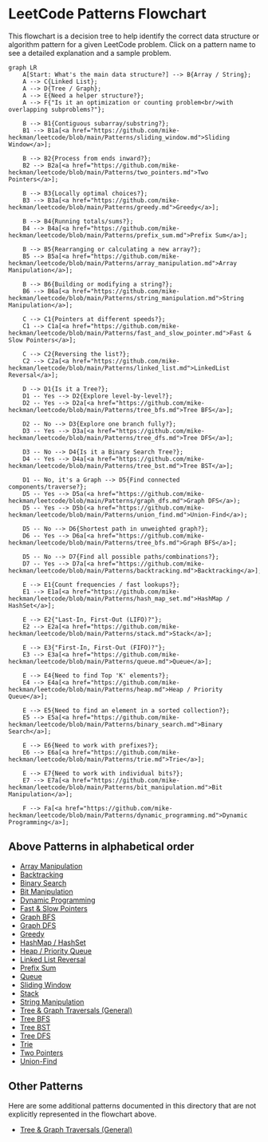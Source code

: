 # LeetCode Patterns Flowchart

This flowchart is a decision tree to help identify the correct data structure or algorithm pattern for a given LeetCode problem. Click on a pattern name to see a detailed explanation and a sample problem.

```mermaid
graph LR
    A[Start: What's the main data structure?] --> B{Array / String};
    A --> C{Linked List};
    A --> D{Tree / Graph};
    A --> E{Need a helper structure?};
    A --> F{"Is it an optimization or counting problem<br/>with overlapping subproblems?"};

    B --> B1{Contiguous subarray/substring?};
    B1 --> B1a[<a href="https://github.com/mike-heckman/leetcode/blob/main/Patterns/sliding_window.md">Sliding Window</a>];
    
    B --> B2{Process from ends inward?};
    B2 --> B2a[<a href="https://github.com/mike-heckman/leetcode/blob/main/Patterns/two_pointers.md">Two Pointers</a>];
    
    B --> B3{Locally optimal choices?};
    B3 --> B3a[<a href="https://github.com/mike-heckman/leetcode/blob/main/Patterns/greedy.md">Greedy</a>];
    
    B --> B4{Running totals/sums?};
    B4 --> B4a[<a href="https://github.com/mike-heckman/leetcode/blob/main/Patterns/prefix_sum.md">Prefix Sum</a>];
    
    B --> B5{Rearranging or calculating a new array?};
    B5 --> B5a[<a href="https://github.com/mike-heckman/leetcode/blob/main/Patterns/array_manipulation.md">Array Manipulation</a>];
    
    B --> B6{Building or modifying a string?};
    B6 --> B6a[<a href="https://github.com/mike-heckman/leetcode/blob/main/Patterns/string_manipulation.md">String Manipulation</a>];

    C --> C1{Pointers at different speeds?};
    C1 --> C1a[<a href="https://github.com/mike-heckman/leetcode/blob/main/Patterns/fast_and_slow_pointer.md">Fast & Slow Pointers</a>];
    
    C --> C2{Reversing the list?};
    C2 --> C2a[<a href="https://github.com/mike-heckman/leetcode/blob/main/Patterns/linked_list.md">LinkedList Reversal</a>];

    D --> D1{Is it a Tree?};
    D1 -- Yes --> D2{Explore level-by-level?};
    D2 -- Yes --> D2a[<a href="https://github.com/mike-heckman/leetcode/blob/main/Patterns/tree_bfs.md">Tree BFS</a>];
    
    D2 -- No --> D3{Explore one branch fully?};
    D3 -- Yes --> D3a[<a href="https://github.com/mike-heckman/leetcode/blob/main/Patterns/tree_dfs.md">Tree DFS</a>];
    
    D3 -- No --> D4{Is it a Binary Search Tree?};
    D4 -- Yes --> D4a[<a href="https://github.com/mike-heckman/leetcode/blob/main/Patterns/tree_bst.md">Tree BST</a>];
    
    D1 -- No, it's a Graph --> D5{Find connected components/traverse?};
    D5 -- Yes --> D5a(<a href="https://github.com/mike-heckman/leetcode/blob/main/Patterns/graph_dfs.md">Graph DFS</a>);
    D5 -- Yes --> D5b(<a href="https://github.com/mike-heckman/leetcode/blob/main/Patterns/union_find.md">Union-Find</a>);
    
    D5 -- No --> D6{Shortest path in unweighted graph?};
    D6 -- Yes --> D6a[<a href="https://github.com/mike-heckman/leetcode/blob/main/Patterns/tree_bfs.md">Graph BFS</a>];
    
    D5 -- No --> D7{Find all possible paths/combinations?};
    D7 -- Yes --> D7a[<a href="https://github.com/mike-heckman/leetcode/blob/main/Patterns/backtracking.md">Backtracking</a>];

    E --> E1{Count frequencies / fast lookups?};
    E1 --> E1a[<a href="https://github.com/mike-heckman/leetcode/blob/main/Patterns/hash_map_set.md">HashMap / HashSet</a>];
    
    E --> E2{"Last-In, First-Out (LIFO)?"};
    E2 --> E2a[<a href="https://github.com/mike-heckman/leetcode/blob/main/Patterns/stack.md">Stack</a>];
    
    E --> E3{"First-In, First-Out (FIFO)?"};
    E3 --> E3a[<a href="https://github.com/mike-heckman/leetcode/blob/main/Patterns/queue.md">Queue</a>];
    
    E --> E4{Need to find Top 'K' elements?};
    E4 --> E4a[<a href="https://github.com/mike-heckman/leetcode/blob/main/Patterns/heap.md">Heap / Priority Queue</a>];
    
    E --> E5{Need to find an element in a sorted collection?};
    E5 --> E5a[<a href="https://github.com/mike-heckman/leetcode/blob/main/Patterns/binary_search.md">Binary Search</a>];
    
    E --> E6{Need to work with prefixes?};
    E6 --> E6a[<a href="https://github.com/mike-heckman/leetcode/blob/main/Patterns/trie.md">Trie</a>];
    
    E --> E7{Need to work with individual bits?};
    E7 --> E7a[<a href="https://github.com/mike-heckman/leetcode/blob/main/Patterns/bit_manipulation.md">Bit Manipulation</a>];

    F --> Fa[<a href="https://github.com/mike-heckman/leetcode/blob/main/Patterns/dynamic_programming.md">Dynamic Programming</a>];
```


## Above Patterns in alphabetical order

* [Array Manipulation](array_manipulation.md)
* [Backtracking](backtracking.md)
* [Binary Search](binary_search.md)
* [Bit Manipulation](bit_manipulation.md)
* [Dynamic Programming](dynamic_programming.md)
* [Fast & Slow Pointers](fast_and_slow_pointer.md)
* [Graph BFS](tree_bfs.md)
* [Graph DFS](graph_dfs.md)
* [Greedy](greedy.md)
* [HashMap / HashSet](hash_map_set.md)
* [Heap / Priority Queue](heap.md)
* [Linked List Reversal](linked_list.md)
* [Prefix Sum](prefix_sum.md)
* [Queue](queue.md)
* [Sliding Window](sliding_window.md)
* [Stack](stack.md)
* [String Manipulation](string_manipulation.md)
* [Tree & Graph Traversals (General)](tree_and_graph_traversals.md)
* [Tree BFS](tree_bfs.md)
* [Tree BST](tree_bst.md)
* [Tree DFS](tree_dfs.md)
* [Trie](trie.md)
* [Two Pointers](two_pointers.md)
* [Union-Find](union_find.md)


## Other Patterns

Here are some additional patterns documented in this directory that are not explicitly represented in the flowchart above.

*   [Tree & Graph Traversals (General)](tree_and_graph_traversals.md)